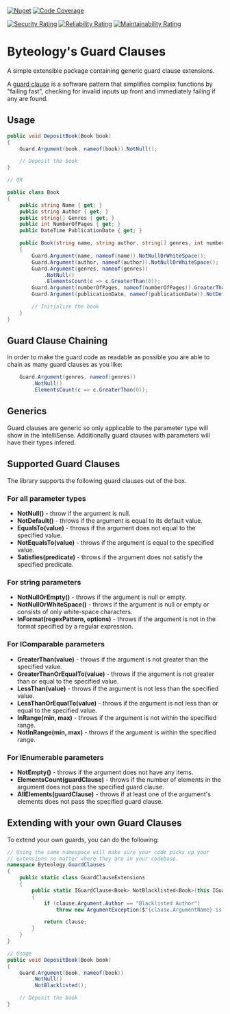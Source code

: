 [![Nuget](https://img.shields.io/nuget/v/Byteology.GuardClauses?style=for-the-badge)](https://www.nuget.org/packages/Byteology.GuardClauses/)
[![Code Coverage](https://img.shields.io/sonar/coverage/Byteology_guard-clauses/master?color=%2310a910&server=https%3A%2F%2Fsonarcloud.io&style=for-the-badge)](https://sonarcloud.io/dashboard?id=Byteology_guard-clauses)

[![Security Rating](https://sonarcloud.io/api/project_badges/measure?project=Byteology_guard-clauses&metric=security_rating)](https://sonarcloud.io/dashboard?id=Byteology_guard-clauses) 
[![Reliability Rating](https://sonarcloud.io/api/project_badges/measure?project=Byteology_guard-clauses&metric=reliability_rating)](https://sonarcloud.io/dashboard?id=Byteology_guard-clauses)
[![Maintainability Rating](https://sonarcloud.io/api/project_badges/measure?project=Byteology_guard-clauses&metric=sqale_rating)](https://sonarcloud.io/dashboard?id=Byteology_guard-clauses)

# Byteology's Guard Clauses

A simple extensible package containing generic guard clause extensions.

A [guard clause](https://deviq.com/design-patterns/guard-clause) is a software pattern that simplifies complex functions by "failing fast", checking for invalid inputs up front and immediately failing if any are found.

## Usage

```c#
public void DepositBook(Book book)
{
    Guard.Argument(book, nameof(book)).NotNull();

    // Deposit the book
}

// OR

public class Book
{
    public string Name { get; }
    public string Author { get; }
    public string[] Genres { get; }
    public int NumberOfPages { get; }
    public DateTime PublicationDate { get; }

    public Book(string name, string author, string[] genres, int numberOfPages, DateTime publicationDate)
    {
        Guard.Argument(name, nameof(name)).NotNullOrWhiteSpace();
        Guard.Argument(author, nameof(author)).NotNullOrWhiteSpace();
        Guard.Argument(genres, nameof(genres))
            .NotNull()
            .ElementsCount(c => c.GreaterThan(0));
        Guard.Argument(numberOfPages, nameof(numberOfPages)).GreaterThan(0);
        Guard.Argument(publicationDate, nameof(publicationDate)).NotDefault();

        // Initialize the book
    }
}
```

## Guard Clause Chaining

In order to make the guard code as readable as possible you are able to chain as many guard clauses as you like:

```c#
    Guard.Argument(genres, nameof(genres))
        .NotNull()
        .ElementsCount(c => c.GreaterThan(0));
```
## Generics

Guard clauses are generic so only applicable to the parameter type will show in the IntelliSense. Additionally guard clauses with parameters will have their types infered.

## Supported Guard Clauses

The library supports the following guard clauses out of the box.

### For all parameter types

- **NotNull()** - throw if the argument is null.
- **NotDefault()** - throws if the argument is equal to its default value.
- **EqualsTo(value)** - throws if the argument does not equal to the specified value.
- **NotEqualsTo(value)** - throws if the argument is equal to the specified value.
- **Satisfies(predicate)** - throws if the argument does not satisfy the specified predicate.

### For string parameters

- **NotNullOrEmpty()** - throws if the argument is null or empty.
- **NotNullOrWhiteSpace()** - throws if the argument is null or empty or consists of only white-space characters.
- **InFormat(regexPattern, options)** - throws if the argument is not in the format specified by a regular expression.

### For IComparable parameters

- **GreaterThan(value)** - throws if the argument is not greater than the specified value.
- **GreaterThanOrEqualTo(value)** - throws if the argument is not greater than or equal to the specified value.
- **LessThan(value)** - throws if the argument is not less than the specified value.
- **LessThanOrEqualTo(value)** - throws if the argument is not less than or equal to the specified value.
- **InRange(min, max)** - throws if the argument is not within the specified range.
- **NotInRange(min, max)** - throws if the argument is within the specified range.

### For IEnumerable parameters

- **NotEmpty()** - throws if the argument does not have any items.
- **ElementsCount(guardClause)** - throws if the number of elements in the argument does not pass the specified guard
  clause.
- **AllElements(guardClause)** - throws if at least one of the argument's elements does not pass the specified guard
  clause.

## Extending with your own Guard Clauses

To extend your own guards, you can do the following:

```c#
// Using the same namespace will make sure your code picks up your 
// extensions no matter where they are in your codebase.
namespace Byteology.GuardClauses
{
    public static class GuardClauseExtensions
    {
        public static IGuardClause<Book> NotBlacklisted<Book>(this IGuardClause<Book> clause)
        {
            if (clause.Argument.Author == "Blacklisted Author")
                throw new ArgumentException($"{clause.ArgumentName} is in the list of blacklisted books.");

            return clause;
        }
    }
}

// Usage
public void DepositBook(Book book)
{
    Guard.Argument(book, nameof(book))
        .NotNull()
        .NotBlacklisted();

    // Deposit the book
}
```
